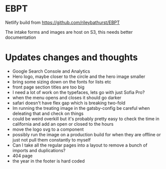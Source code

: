 # EBPT

Netlify build from
https://github.com/rileybathurst/EBPT

The intake forms and images are host on S3, this needs better documentation



# Updates changes and thoughts

- Google Search Console and Analytics
- Hero logo, maybe closer to the circle and the hero image smaller
- bring some sizing down on the fonts for lists etc
- front page section titles are too big
- I need a lot of work on the typefaces, lets go with just Sofia Pro?
- when the menu opens and closes it should go darker
- safari doesn't have flex gap which is breaking two-fold
- Im running the treating image in the gatsby-config be careful when deleating that and check on things
- could be weird overkill but it's probably pretty easy to check the time in california and add an open or closed to the hours
- move the logo svg to a component
- possibly run the image on a production build for when they are offline or just not pull them constantly to myself
- Can I take all the regular pages into a layout to remove a bunch of imports and duplications?
- 404 page
- the year in the footer is hard coded

